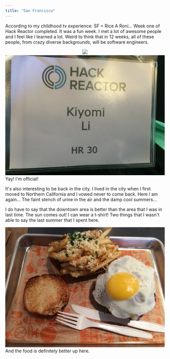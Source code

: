 ```yaml
---
title: "San Francisco"
---
```


According to my childhood tv experience: SF = Rice A Roni... Week one of Hack Reactor completed. It was a fun week. I met a lot of awesome people and I feel like I learned a lot. Weird to think that in 12 weeks, all of these people, from crazy diverse backgrounds, will be software engineers. 

<center><img src="http://healthpsychology.ucsf.edu/sites/healthpsychology.ucsf.edu/files/wysiwyg/GGBridge%20at%20dusk.jpg"></center>


<center><img src="../img/IMG_0526.JPG"></center>
Yay! I'm official!

It's also interesting to be back in the city. I lived in the city when I first moved to Northern California and I vowed never to come back. Here I am again... The faint stench of urine in the air and the damp cool summers... 

I do have to say that the downtown area is better than the area that I was in last time. The sun comes out! I can wear a t-shirt! Two things that I wasn't able to say the last summer that I spent here. 

<center><img src="../img/IMG_0538.JPG"></center>
And the food is definitely better up here. 